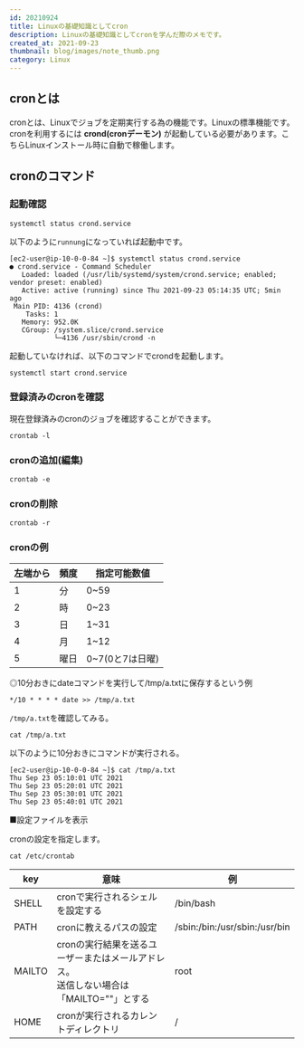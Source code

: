 ```yaml
---
id: 20210924
title: Linuxの基礎知識としてcron
description: Linuxの基礎知識としてcronを学んだ際のメモです。
created_at: 2021-09-23
thumbnail: blog/images/note_thumb.png
category: Linux
---
```


## cronとは

cronとは、Linuxでジョブを定期実行する為の機能です。Linuxの標準機能です。  
cronを利用するには **crond(cronデーモン)** が起動している必要があります。こちらLinuxインストール時に自動で稼働します。  


## cronのコマンド

### 起動確認
```shell script
systemctl status crond.service
```
以下のように`runnung`になっていれば起動中です。
```shell script
[ec2-user@ip-10-0-0-84 ~]$ systemctl status crond.service
● crond.service - Command Scheduler
   Loaded: loaded (/usr/lib/systemd/system/crond.service; enabled; vendor preset: enabled)
   Active: active (running) since Thu 2021-09-23 05:14:35 UTC; 5min ago
 Main PID: 4136 (crond)
    Tasks: 1
   Memory: 952.0K
   CGroup: /system.slice/crond.service
           └─4136 /usr/sbin/crond -n
```

起動していなければ、以下のコマンドでcrondを起動します。
```shell script
systemctl start crond.service
```

### 登録済みのcronを確認
現在登録済みのcronのジョブを確認することができます。
```shell script
crontab -l
```

### cronの追加(編集)
```shell script
crontab -e
```

### cronの削除
```shell script
crontab -r
```

### cronの例

<dynamic-image path="blog/images/20210923/01.png" alt="cronの例" ></dynamic-image>

|左端から|頻度|指定可能数値|
|---|---|---|
|1|分|0~59|
|2|時|0~23|
|3|日|1~31|
|4|月|1~12|
|5|曜日|0~7(0と7は日曜)|


◎10分おきにdateコマンドを実行して/tmp/a.txtに保存するという例

```shell script
*/10 * * * * date >> /tmp/a.txt
```

`/tmp/a.txt`を確認してみる。
```shell script
cat /tmp/a.txt
```
以下のように10分おきにコマンドが実行される。

```shell script
[ec2-user@ip-10-0-0-84 ~]$ cat /tmp/a.txt
Thu Sep 23 05:10:01 UTC 2021
Thu Sep 23 05:20:01 UTC 2021
Thu Sep 23 05:30:01 UTC 2021
Thu Sep 23 05:40:01 UTC 2021
```



■設定ファイルを表示

cronの設定を指定します。

```shell script
cat /etc/crontab
```

|key|意味|例|
|---|---|---|
|SHELL|cronで実行されるシェルを設定する|/bin/bash|
|PATH|cronに教えるパスの設定|/sbin:/bin:/usr/sbin:/usr/bin|
|MAILTO|cronの実行結果を送るユーザーまたはメールアドレス。<br>送信しない場合は「MAILTO=""」とする|root|
|HOME|cronが実行されるカレントディレクトリ|/|
